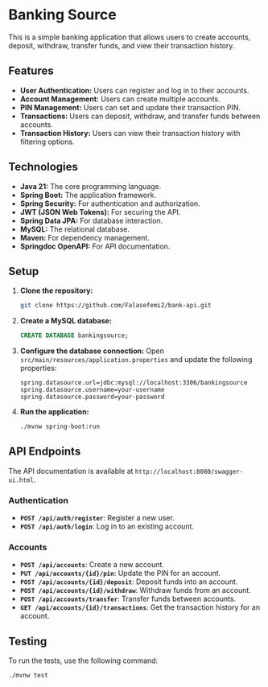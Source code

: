 # Banking Source

This is a simple banking application that allows users to create accounts, deposit, withdraw, transfer funds, and view their transaction history.

## Features

*   **User Authentication:** Users can register and log in to their accounts.
*   **Account Management:** Users can create multiple accounts.
*   **PIN Management:** Users can set and update their transaction PIN.
*   **Transactions:** Users can deposit, withdraw, and transfer funds between accounts.
*   **Transaction History:** Users can view their transaction history with filtering options.

## Technologies

*   **Java 21:** The core programming language.
*   **Spring Boot:** The application framework.
*   **Spring Security:** For authentication and authorization.
*   **JWT (JSON Web Tokens):** For securing the API.
*   **Spring Data JPA:** For database interaction.
*   **MySQL:** The relational database.
*   **Maven:** For dependency management.
*   **Springdoc OpenAPI:** For API documentation.

## Setup

1.  **Clone the repository:**
    ```bash
    git clone https://github.com/Falasefemi2/bank-api.git
    ```
2.  **Create a MySQL database:**
    ```sql
    CREATE DATABASE bankingsource;
    ```
3.  **Configure the database connection:**
    Open `src/main/resources/application.properties` and update the following properties:
    ```properties
    spring.datasource.url=jdbc:mysql://localhost:3306/bankingsource
    spring.datasource.username=your-username
    spring.datasource.password=your-password
    ```
4.  **Run the application:**
    ```bash
    ./mvnw spring-boot:run
    ```

## API Endpoints

The API documentation is available at `http://localhost:8080/swagger-ui.html`.

### Authentication

*   **`POST /api/auth/register`**: Register a new user.
*   **`POST /api/auth/login`**: Log in to an existing account.

### Accounts

*   **`POST /api/accounts`**: Create a new account.
*   **`PUT /api/accounts/{id}/pin`**: Update the PIN for an account.
*   **`POST /api/accounts/{id}/deposit`**: Deposit funds into an account.
*   **`POST /api/accounts/{id}/withdraw`**: Withdraw funds from an account.
*   **`POST /api/accounts/transfer`**: Transfer funds between accounts.
*   **`GET /api/accounts/{id}/transactions`**: Get the transaction history for an account.

## Testing

To run the tests, use the following command:

```bash
./mvnw test
```
